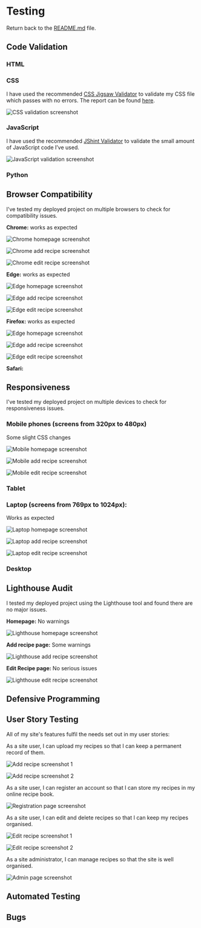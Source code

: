 # Testing

Return back to the [README.md](README.md) file.

## Code Validation

### HTML

### CSS

I have used the recommended [CSS Jigsaw Validator](https://jigsaw.w3.org/css-validator) to validate my CSS file which passes with no errors. The report can be found [here](https://jigsaw.w3.org/css-validator/validator?uri=https%3A%2F%2Fthe-kitchen.herokuapp.com).

![CSS validation screenshot](documentation/ccs_validation_screenshot.png)

### JavaScript

I have used the recommended [JShint Validator](https://jshint.com) to validate the small amount of JavaScript code I’ve used.

![JavaScript validation screenshot](documentation/js_validation_screenshot.png)

### Python

## Browser Compatibility

I've tested my deployed project on multiple browsers to check for compatibility issues.

**Chrome:** works as expected

![Chrome homepage screenshot](documentation/chrome_screenshot_homepage.png)

![Chrome add recipe screenshot](documentation/chrome_screenshot_addrecipe.png)

![Chrome edit recipe screenshot](documentation/chrome_screenshot_editrecipe.png)

**Edge:** works as expected

![Edge homepage screenshot](documentation/edge_screenshot_homepage.png)

![Edge add recipe screenshot](documentation/edge_screenshot_addrecipe.png)

![Edge edit recipe screenshot](documentation/edge_screenshot_editrecipe.png)

**Firefox:** works as expected

![Edge homepage screenshot](documentation/firefox_screenshot_homepage.png)

![Edge add recipe screenshot](documentation/firefox_screenshot_addrecipe.png)

![Edge edit recipe screenshot](documentation/firefox_screenshot_editrecipe.png)

**Safari:** 

## Responsiveness

I've tested my deployed project on multiple devices to check for responsiveness issues.

### Mobile phones (screens from 320px to 480px) 

Some slight CSS changes

![Mobile homepage screenshot](documentation/mobile_screenshot_homepage.png)

![Mobile add recipe screenshot](documentation/mobile_screenshot_addrecipe.png)

![Mobile edit recipe screenshot](documentation/mobile_screenshot_editrecipe.png)

### Tablet

### Laptop  (screens from 769px to 1024px): 

Works as expected

![Laptop homepage screenshot](documentation/laptop_screenshot_homepage.png)

![Laptop add recipe screenshot](documentation/laptop_screenshot_addrecipe.png)

![Laptop edit recipe screenshot](documentation/laptop_screenshot_editrecipe.png)


### Desktop

## Lighthouse Audit

I tested my deployed project using the Lighthouse tool and found there are no major issues.

**Homepage:** No warnings

![Lighthouse homepage screenshot](documentation/lighthouse_homepage_screenshot.png)

**Add recipe page:** Some warnings

![Lighthouse add recipe screenshot](documentation/lighthouse_addrecipe_screenshot.png)

**Edit Recipe page:** No serious issues

![Lighthouse edit recipe screenshot](documentation/lighthouse_editrecipe_screenshot.png)

## Defensive Programming

## User Story Testing

All of my site's features fulfil the needs set out in my user stories:

As a site user, I can upload my recipes so that I can keep a permanent record of them.

![Add recipe screenshot 1](documentation/add_recipe_screenshot_1.png)

![Add recipe screenshot 2](documentation/add_recipe_screenshot_2.png)

As a site user, I can register an account so that I can store my recipes in my online recipe book.

![Registration page screenshot](documentation/registration_page.png)

As a site user, I can edit and delete recipes so that I can keep my recipes organised.

![Edit recipe screenshot 1](documentation/edit_recipe_screenshot_1.png)

![Edit recipe screenshot 2](documentation/edit_recipe_screenshot_2.png)

As a site administrator, I can manage recipes so that the site is well organised.

![Admin page screenshot](documentation/admin_page.png)

## Automated Testing

## Bugs

